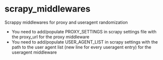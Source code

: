 # scrapy_middlewares
Scrappy middlewares for proxy and useragent randomization

 * You need to add/populate PROXY_SETTINGS in scrapy settings file with the proxy_url for the proxy middleware
 * You need to add/populate USER_AGENT_LIST in scrapy settings with the path to the user agent list (new line for every useragent entry) for the useragent middleware 
